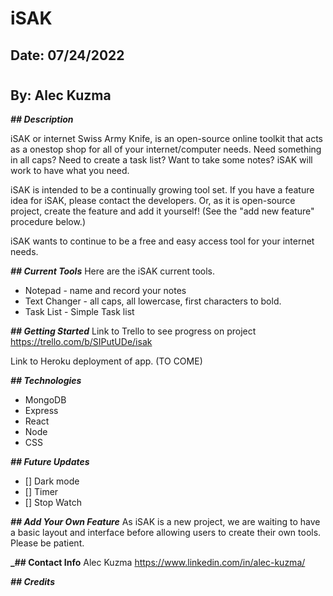 # iSAK

## Date: 07/24/2022

#

## By: Alec Kuzma

**_## Description_**

iSAK or internet Swiss Army Knife, is an open-source online toolkit that acts as a onestop shop for all of your internet/computer needs. Need something in all caps? Need to create a task list? Want to take some notes? iSAK will work to have what you need.

iSAK is intended to be a continually growing tool set. If you have a feature idea for iSAK, please contact the developers. Or, as it is open-source project, create the feature and add it yourself! (See the "add new feature" procedure below.)

iSAK wants to continue to be a free and easy access tool for your internet needs.

**_## Current Tools_**
Here are the iSAK current tools.

- Notepad - name and record your notes
- Text Changer - all caps, all lowercase, first characters to bold.
- Task List - Simple Task list

**_## Getting Started_**
Link to Trello to see progress on project
https://trello.com/b/SIPutUDe/isak

Link to Heroku deployment of app. (TO COME)

**_## Technologies_**

- MongoDB
- Express
- React
- Node
- CSS

**_## Future Updates_**

- [] Dark mode
- [] Timer
- [] Stop Watch

**_## Add Your Own Feature_**
As iSAK is a new project, we are waiting to have a basic layout and interface before allowing users to create their own tools. Please be patient.

**\_## Contact Info**
Alec Kuzma
https://www.linkedin.com/in/alec-kuzma/

**_## Credits_**
